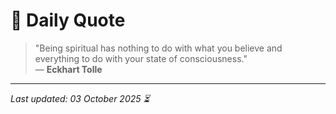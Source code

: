 # 📜 Daily Quote

> "Being spiritual has nothing to do with what you believe and everything to do with your state of consciousness."  
> — **Eckhart Tolle**

---

_Last updated: 03 October 2025 ⏳_
